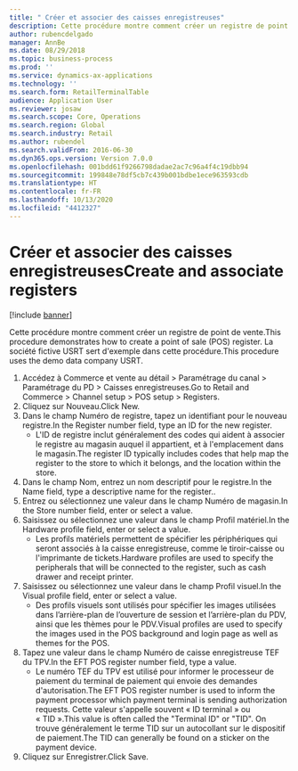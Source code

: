 ```yaml
---
title: " Créer et associer des caisses enregistreuses"
description: Cette procédure montre comment créer un registre de point de vente.
author: rubencdelgado
manager: AnnBe
ms.date: 08/29/2018
ms.topic: business-process
ms.prod: ''
ms.service: dynamics-ax-applications
ms.technology: ''
ms.search.form: RetailTerminalTable
audience: Application User
ms.reviewer: josaw
ms.search.scope: Core, Operations
ms.search.region: Global
ms.search.industry: Retail
ms.author: rubendel
ms.search.validFrom: 2016-06-30
ms.dyn365.ops.version: Version 7.0.0
ms.openlocfilehash: 001bdd61f9266798dadae2ac7c96a4f4c19dbb94
ms.sourcegitcommit: 199848e78df5cb7c439b001bdbe1ece963593cdb
ms.translationtype: HT
ms.contentlocale: fr-FR
ms.lasthandoff: 10/13/2020
ms.locfileid: "4412327"
---
```

# <a name="create-and-associate-registers"></a><span data-ttu-id="9f483-103"> Créer et associer des caisses enregistreuses</span><span class="sxs-lookup"><span data-stu-id="9f483-103">Create and associate registers</span></span>

[!include [banner](../includes/banner.md)]

<span data-ttu-id="9f483-104">Cette procédure montre comment créer un registre de point de vente.</span><span class="sxs-lookup"><span data-stu-id="9f483-104">This procedure demonstrates how to create a point of sale (POS) register.</span></span> <span data-ttu-id="9f483-105">La société fictive USRT sert d'exemple dans cette procédure.</span><span class="sxs-lookup"><span data-stu-id="9f483-105">This procedure uses the demo data company USRT.</span></span>

1. <span data-ttu-id="9f483-106">Accédez à Commerce et vente au détail > Paramétrage du canal > Paramétrage du PD > Caisses enregistreuses.</span><span class="sxs-lookup"><span data-stu-id="9f483-106">Go to Retail and Commerce > Channel setup > POS setup > Registers.</span></span>
2. <span data-ttu-id="9f483-107">Cliquez sur Nouveau.</span><span class="sxs-lookup"><span data-stu-id="9f483-107">Click New.</span></span>
3. <span data-ttu-id="9f483-108">Dans le champ Numéro de registre, tapez un identifiant pour le nouveau registre.</span><span class="sxs-lookup"><span data-stu-id="9f483-108">In the Register number field, type an ID for the new register.</span></span>
    * <span data-ttu-id="9f483-109">L'ID de registre inclut généralement des codes qui aident à associer le registre au magasin auquel il appartient, et à l'emplacement dans le magasin.</span><span class="sxs-lookup"><span data-stu-id="9f483-109">The register ID typically includes codes that help map the register to the store to which it belongs, and the location within the store.</span></span>  
4. <span data-ttu-id="9f483-110">Dans le champ Nom, entrez un nom descriptif pour le registre.</span><span class="sxs-lookup"><span data-stu-id="9f483-110">In the Name field, type a descriptive name for the register..</span></span>
5. <span data-ttu-id="9f483-111">Entrez ou sélectionnez une valeur dans le champ Numéro de magasin.</span><span class="sxs-lookup"><span data-stu-id="9f483-111">In the Store number field, enter or select a value.</span></span>
6. <span data-ttu-id="9f483-112">Saisissez ou sélectionnez une valeur dans le champ Profil matériel.</span><span class="sxs-lookup"><span data-stu-id="9f483-112">In the Hardware profile field, enter or select a value.</span></span>
    * <span data-ttu-id="9f483-113">Les profils matériels permettent de spécifier les périphériques qui seront associés à la caisse enregistreuse, comme le tiroir-caisse ou l'imprimante de tickets.</span><span class="sxs-lookup"><span data-stu-id="9f483-113">Hardware profiles are used to specify the peripherals that will be connected to the register, such as cash drawer and receipt printer.</span></span>  
7. <span data-ttu-id="9f483-114">Saisissez ou sélectionnez une valeur dans le champ Profil visuel.</span><span class="sxs-lookup"><span data-stu-id="9f483-114">In the Visual profile field, enter or select a value.</span></span>
    * <span data-ttu-id="9f483-115">Des profils visuels sont utilisés pour spécifier les images utilisées dans l’arrière-plan de l’ouverture de session et l’arrière-plan du PDV, ainsi que les thèmes pour le PDV.</span><span class="sxs-lookup"><span data-stu-id="9f483-115">Visual profiles are used to specify the images used in the POS background and login page as well as themes for the POS.</span></span>  
8. <span data-ttu-id="9f483-116">Tapez une valeur dans le champ Numéro de caisse enregistreuse TEF du TPV.</span><span class="sxs-lookup"><span data-stu-id="9f483-116">In the EFT POS register number field, type a value.</span></span>
    * <span data-ttu-id="9f483-117">Le numéro TEF du TPV est utilisé pour informer le processeur de paiement du terminal de paiement qui envoie des demandes d'autorisation.</span><span class="sxs-lookup"><span data-stu-id="9f483-117">The EFT POS register number is used to inform the payment processor which payment terminal is sending authorization requests.</span></span> <span data-ttu-id="9f483-118">Cette valeur s'appelle souvent « ID terminal » ou « TID ».</span><span class="sxs-lookup"><span data-stu-id="9f483-118">This value is often called the "Terminal ID" or "TID".</span></span> <span data-ttu-id="9f483-119">On trouve généralement le terme TID sur un autocollant sur le dispositif de paiement.</span><span class="sxs-lookup"><span data-stu-id="9f483-119">The TID can generally be found on a sticker on the payment device.</span></span>  
9. <span data-ttu-id="9f483-120">Cliquez sur Enregistrer.</span><span class="sxs-lookup"><span data-stu-id="9f483-120">Click Save.</span></span>

